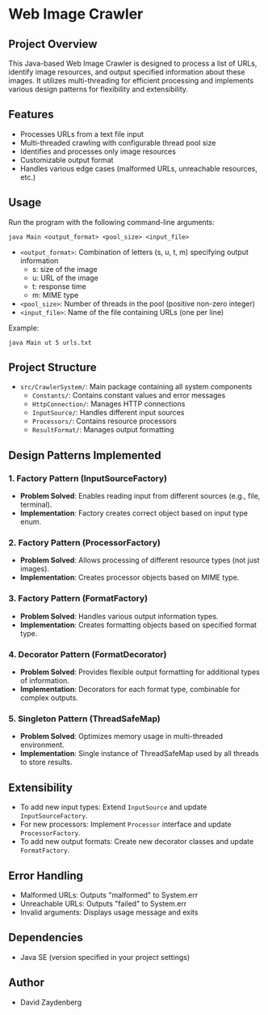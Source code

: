 # Web Image Crawler

## Project Overview
This Java-based Web Image Crawler is designed to process a list of URLs, identify image resources, and output specified information about these images. It utilizes multi-threading for efficient processing and implements various design patterns for flexibility and extensibility.

## Features
- Processes URLs from a text file input
- Multi-threaded crawling with configurable thread pool size
- Identifies and processes only image resources
- Customizable output format
- Handles various edge cases (malformed URLs, unreachable resources, etc.)

## Usage
Run the program with the following command-line arguments:
```
java Main <output_format> <pool_size> <input_file>
```
- `<output_format>`: Combination of letters (s, u, t, m) specifying output information
  - s: size of the image
  - u: URL of the image
  - t: response time
  - m: MIME type
- `<pool_size>`: Number of threads in the pool (positive non-zero integer)
- `<input_file>`: Name of the file containing URLs (one per line)

Example:
```
java Main ut 5 urls.txt
```

## Project Structure
- `src/CrawlerSystem/`: Main package containing all system components
  - `Constants/`: Contains constant values and error messages
  - `HttpConnection/`: Manages HTTP connections
  - `InputSource/`: Handles different input sources
  - `Processors/`: Contains resource processors
  - `ResultFormat/`: Manages output formatting

## Design Patterns Implemented

### 1. Factory Pattern (InputSourceFactory)
- **Problem Solved**: Enables reading input from different sources (e.g., file, terminal).
- **Implementation**: Factory creates correct object based on input type enum.

### 2. Factory Pattern (ProcessorFactory)
- **Problem Solved**: Allows processing of different resource types (not just images).
- **Implementation**: Creates processor objects based on MIME type.

### 3. Factory Pattern (FormatFactory)
- **Problem Solved**: Handles various output information types.
- **Implementation**: Creates formatting objects based on specified format type.

### 4. Decorator Pattern (FormatDecorator)
- **Problem Solved**: Provides flexible output formatting for additional types of information.
- **Implementation**: Decorators for each format type, combinable for complex outputs.

### 5. Singleton Pattern (ThreadSafeMap)
- **Problem Solved**: Optimizes memory usage in multi-threaded environment.
- **Implementation**: Single instance of ThreadSafeMap used by all threads to store results.

## Extensibility
- To add new input types: Extend `InputSource` and update `InputSourceFactory`.
- For new processors: Implement `Processor` interface and update `ProcessorFactory`.
- To add new output formats: Create new decorator classes and update `FormatFactory`.

## Error Handling
- Malformed URLs: Outputs "malformed" to System.err
- Unreachable URLs: Outputs "failed" to System.err
- Invalid arguments: Displays usage message and exits

## Dependencies
- Java SE (version specified in your project settings)

## Author
- David Zaydenberg